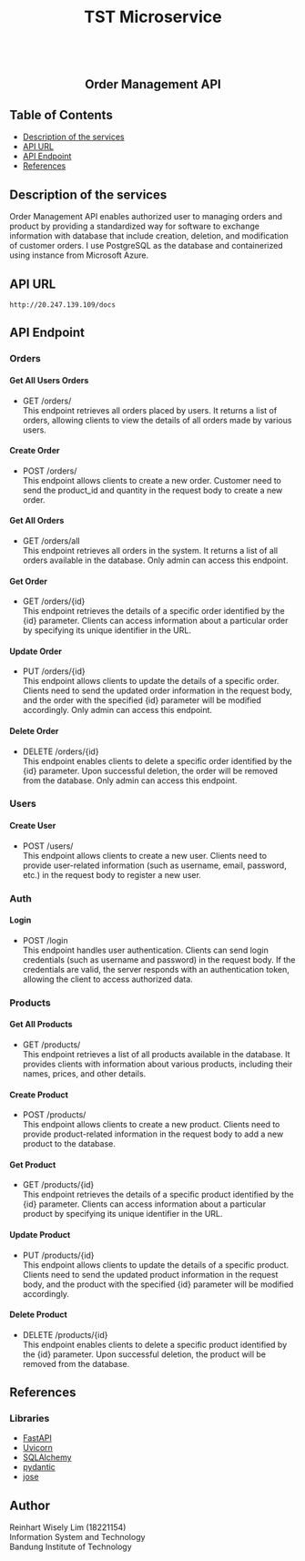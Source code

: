 <h1 align="center">
  <br>
  TST Microservice
  <br>
  <br>
</h1>

<h2 align="center">
  <br>
    Order Management API
  <br>
</h2>

## Table of Contents
- [Description of the services](#description-of-the-services)
- [API URL](#api-url)
- [API Endpoint](#api-endpoint)
- [References](#references)

## Description of the services

Order Management API enables authorized user to managing orders and product by providing a standardized way for software to exchange information with database that include creation, deletion, and modification of customer orders. I use PostgreSQL as the database and containerized using instance from Microsoft Azure.

## API URL
    
    http://20.247.139.109/docs

## API Endpoint
### Orders
#### Get All Users Orders
- GET /orders/ <br>
This endpoint retrieves all orders placed by users. It returns a list of orders, allowing clients to view the details of all orders made by various users.

#### Create Order
- POST /orders/ <br>
This endpoint allows clients to create a new order. Customer need to send the product_id and quantity in the request body to create a new order.

#### Get All Orders
- GET /orders/all <br>
This endpoint retrieves all orders in the system. It returns a list of all orders available in the database. Only admin can access this endpoint.

#### Get Order
- GET /orders/{id} <br>
This endpoint retrieves the details of a specific order identified by the {id} parameter. Clients can access information about a particular order by specifying its unique identifier in the URL.

#### Update Order
- PUT /orders/{id} <br>
This endpoint allows clients to update the details of a specific order. Clients need to send the updated order information in the request body, and the order with the specified {id} parameter will be modified accordingly. Only admin can access this endpoint.

#### Delete Order
- DELETE /orders/{id} <br>
This endpoint enables clients to delete a specific order identified by the {id} parameter. Upon successful deletion, the order will be removed from the database. Only admin can access this endpoint.

### Users
#### Create User
- POST /users/ <br>
This endpoint allows clients to create a new user. Clients need to provide user-related information (such as username, email, password, etc.) in the request body to register a new user.

### Auth
#### Login
- POST /login <br>
This endpoint handles user authentication. Clients can send login credentials (such as username and password) in the request body. If the credentials are valid, the server responds with an authentication token, allowing the client to access authorized data.

### Products
#### Get All Products
- GET /products/ <br>
This endpoint retrieves a list of all products available in the database. It provides clients with information about various products, including their names, prices, and other details.

#### Create Product
- POST /products/ <br>
This endpoint allows clients to create a new product. Clients need to provide product-related information in the request body to add a new product to the database.

#### Get Product
- GET /products/{id} <br>
This endpoint retrieves the details of a specific product identified by the {id} parameter. Clients can access information about a particular product by specifying its unique identifier in the URL.

#### Update Product
- PUT /products/{id} <br>
This endpoint allows clients to update the details of a specific product. Clients need to send the updated product information in the request body, and the product with the specified {id} parameter will be modified accordingly.

#### Delete Product
- DELETE /products/{id} <br>
This endpoint enables clients to delete a specific product identified by the {id} parameter. Upon successful deletion, the product will be removed from the database.


## References
### Libraries
- [FastAPI](https://fastapi.tiangolo.com/)
- [Uvicorn](https://www.uvicorn.org/)
- [SQLAlchemy](https://www.sqlalchemy.org/)
- [pydantic](https://docs.pydantic.dev/latest/)
- [jose](https://python-jose.readthedocs.io/en/latest/)

## Author
Reinhart Wisely Lim (18221154) <br>
Information System and Technology <br>
Bandung Institute of Technology